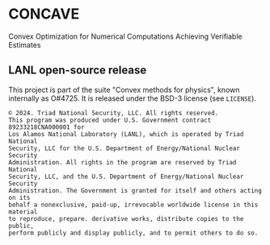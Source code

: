 # CONCAVE
Convex Optimization for Numerical Computations Achieving Verifiable Estimates

## LANL open-source release

This project is part of the suite "Convex methods for physics", known
internally as O#4725. It is released under the BSD-3 license (see `LICENSE`).

```
© 2024. Triad National Security, LLC. All rights reserved.
This program was produced under U.S. Government contract 89233218CNA000001 for
Los Alamos National Laboratory (LANL), which is operated by Triad National
Security, LLC for the U.S. Department of Energy/National Nuclear Security
Administration. All rights in the program are reserved by Triad National
Security, LLC, and the U.S. Department of Energy/National Nuclear Security
Administration. The Government is granted for itself and others acting on its
behalf a nonexclusive, paid-up, irrevocable worldwide license in this material
to reproduce, prepare. derivative works, distribute copies to the public,
perform publicly and display publicly, and to permit others to do so.
```

